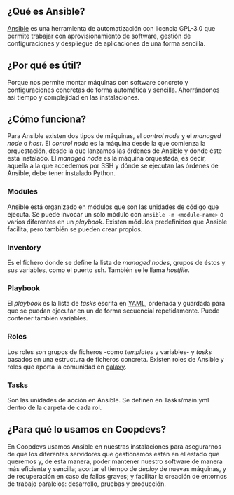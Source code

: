 ## ¿Qué es Ansible?
[Ansible](https://github.com/ansible/ansible) es una herramienta de automatización con licencia GPL-3.0 que permite trabajar con aprovisionamiento de software, gestión de configuraciones y despliegue de aplicaciones de una forma sencilla.

## ¿Por qué es útil?
Porque nos permite montar máquinas con software concreto y configuraciones concretas de forma automática y sencilla. Ahorrándonos así tiempo y complejidad en las instalaciones.

## ¿Cómo funciona?
Para Ansible existen dos tipos de máquinas, el *control node* y el *managed node* o *host*. 
El *control node* es la máquina desde la que comienza la orquestación, desde la que lanzamos las órdenes de Ansible y donde éste está instalado. El *managed node* es la máquina orquestada, es decir, aquella a la que accedemos por SSH y dónde se ejecutan las órdenes de Ansible, debe tener instalado Python.

### Modules
Ansible está organizado en módulos que son las unidades de código que ejecuta. Se puede invocar un solo módulo con `ansible -m <module-name>` o varios diferentes en un *playbook*. Existen módulos predefinidos que Ansible facilita, pero también se pueden crear propios.

### Inventory
Es el fichero donde se define la lista de *managed nodes*, grupos de éstos y sus variables, como el puerto ssh. También se le llama *hostfile*.

### Playbook
El *playbook* es la lista de *tasks* escrita en [YAML](https://es.wikipedia.org/wiki/YAML), ordenada y guardada para que se puedan ejecutar en un de forma secuencial repetidamente. Puede contener también variables.

### Roles
Los roles son grupos de ficheros -como *templates* y variables- y *tasks* basados en una estructura de ficheros concreta. Existen roles de Ansible y roles que aporta la comunidad en [galaxy](https://galaxy.ansible.com/).

### Tasks
Son las unidades de acción en Ansible.
Se definen en Tasks/main.yml dentro de la carpeta de cada rol.

## ¿Para qué lo usamos en Coopdevs?
En Coopdevs usamos Ansible en nuestras instalaciones para asegurarnos de que los diferentes servidores que gestionamos están en el estado que queremos y, de esta manera, poder mantener nuestro software de manera más eficiente y sencilla; acortar el tiempo de *deploy* de nuevas máquinas, y de recuperación en caso de fallos graves; y facilitar la creación de entornos de trabajo paralelos: desarrollo, pruebas y producción.
